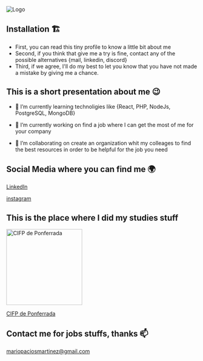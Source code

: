 ![Logo](https://mpmfirst.com/assets/img/logo.png)

## Installation 🏗

- First, you can read this tiny profile to know a little bit about me
- Second, if you think that give me a try is fine, contact any of the possible alternatives {mail, linkedin, discord}
- Third, if we agree, I'll do my best to let you know that you have not made a mistake by giving me a chance.

## This is a short presentation about me 😉

- 🌱 I’m currently learning technoligies like {React, PHP, NodeJs, PostgreSQL, MongoDB}

- 🔭 I’m currently working on find a job where I can get the most of me for your company

- 👯 I’m collaborating on create an organization whit my colleages to find the best resources in order to be helpful for the job you need

## Social Media where you can find me 🌍

[LinkedIn](https://www.linkedin.com/feed/)

[instagram](https://www.instagram.com/mariopaciosmartinez/)

## This is the place where I did my studies stuff

<img src="http://programa.cifpponferrada.es/132x60xrojo1.png.pagespeed.ic.swH90I-xXx.png" alt="CIFP de Ponferrada" width="200"/>

[CIFP de Ponferrada](http://cifpponferrada.centros.educa.jcyl.es/sitio/)

## Contact me for jobs stuffs, thanks 📫

[mariopaciosmartinez@gmail.com](mailto:mariopaciosmartinez@gmail.com)

<!--
**mariopaciosmartinez/mariopaciosmartinez** is a ✨ _special_ ✨ repository because its `README.md` (this file) appears on your GitHub profile.

Here are some ideas to get you started:

- 🔭 I’m currently working on ...
- 🌱 I’m currently learning ...
- 👯 I’m looking to collaborate on ...
- 🤔 I’m looking for help with ...
- 💬 Ask me about ...
- 📫 How to reach me: ...
- 😄 Pronouns: ...
- ⚡ Fun fact: ...
-->
